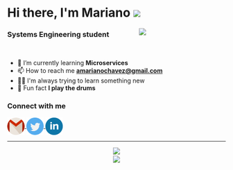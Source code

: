 # Hi there, I'm Mariano <img src="https://media.giphy.com/media/dxODB9UE879RDqAh3o/giphy.gif" width="70">

<img src="https://media.giphy.com/media/EOmYN5kVP3W2Lyn6dx/giphy.gif" align="right" width="200"/>

<h3 >Systems Engineering student</h3><br>

- 🌱 I’m currently learning **Microservices**
- 📫 How to reach me **amarianochavez@gmail.com**
- 💪🏼 I'm always trying to learn something new
- 🥁 Fun fact **I play the drums**

<h3>Connect with me</h3>
<a href="mailto:amarianochavez@gmail.com" target="_blank">
  <img align="center" src="./assets/icons/gmail.svg" height="40" width="40" />
</a>
<a href="https://twitter.com/chavedoo" target="blank">
  <img align="center" src="./assets/icons/twitter-2.svg" height="40" width="40" />
</a>
<a href="https://linkedin.com/in/mariano-chavez" target="blank">
  <img align="center" src="./assets/icons/linkedin-2.svg" height="40" width="40" />
</a>

<hr/>
  
<!-- <h3 align="center">Languages and Tools</h3>
<div align="center">
  <img
    src="./assets/icons/html5.svg"
    width="40"
    height="40"
  />
  <img
    src="./assets/icons/css3.svg"
    width="40"
    height="40"
  />
  <img
    src="./assets/icons/javascript.svg"
    width="40"
    height="40"
  />
</div>
<div align="center">
  <img
    src="./assets/icons/typescript.svg"
    width="40"
    height="40"
  />
  <img
    src="./assets/icons/node.svg"
    width="40"
    height="40"
  />
  <img
    src="./assets/icons/react.svg"
    width="40"
    height="40"
  />
</div>
<div align="center">
  <img
    src="./assets/icons/python.svg"
    width="40"
    height="40"
  />
  <img
    src="./assets/icons/django.svg"
    width="40"
    height="40"
  />
  <img
    src="./assets/icons/next-3.png"
    style="border-radius: 5px"
    width="40"
    height="40"
  />
</div>
<div align="center">
  <img
    src="./assets/icons/docker.svg"
    width="40"
    height="40"
  />
  <img
    src="./assets/icons/git.svg"
    width="40"
    height="40"
  />
  <img
    src="./assets/icons/heroku.svg"
    width="40"
    height="40"
  />
</div>


<hr> -->

<div align="center">
  <img
    width="300"
    src="https://github-readme-stats.vercel.app/api?username=marianochavez&show_icons=true&theme=merko&locale=en&hide=issues,stars,contribs,prs&count_private=true&hide_rank=true&hide_title=true"
  />
</div>

<div align="center">
  <img
    width="300"
    src="https://github-readme-stats.vercel.app/api/top-langs/?username=marianochavez&langs_count=7&theme=merko"
  />
</div>
